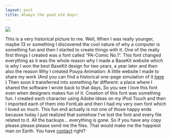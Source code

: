 ```yaml
---
layout: post
title: Always the good old days!
---
```


![](https://raw.githubusercontent.com/pmkary/pmkary.github.io/master/Graphics/Blog/alwaysTheGoodOldDays/comicfont.jpg)

This is a very historical picture to me. Well, When I was really younger, maybe 13 or something I discovered the cool nature of why a computer is something fun and then I started to create things with it. One of the really first things I created was a font called “PA-Comic No.1”. This font changed everything as it was the whole reason why I made a BaseKit website which is why I won the best BaseKit design for two years, a year later and then also the reason Why I created Pouya Animation: A little website I made to share my work (And you can find a historical one-page simulation of it [here](http://thepa.kary.us) ) Then soon it transferred into something far different: a place where I shared the software I wrote back to that days, So you see I love this font even when designers makes fun of it. Creation of this font was something fun. I created each character using Adobe Ideas on my iPod Touch and then I imported each of them into FontLab and then I had my very own font which I loved so much. This fun end actually is not one of those happy ends because today I just realized that somehow I’ve lost the font and every file related to it. All the backups… everything is gone. So if you have any copy please please please send me the files. That would make me the happiest man on Earth. You have [contact](http://kary.us/internet/) right?